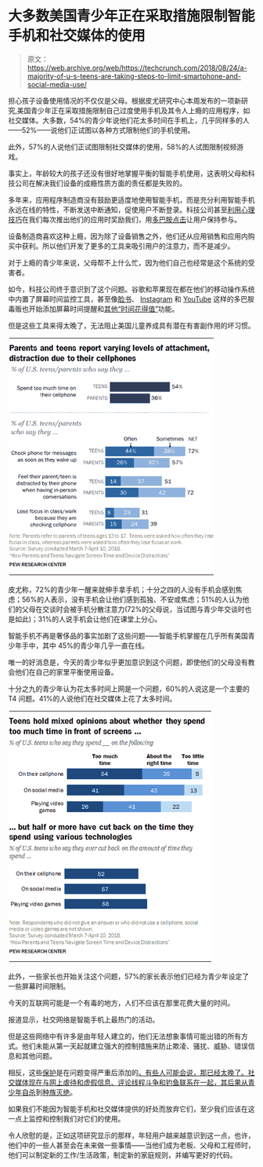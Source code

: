 # 大多数美国青少年正在采取措施限制智能手机和社交媒体的使用

> 原文：<https://web.archive.org/web/https://techcrunch.com/2018/08/24/a-majority-of-u-s-teens-are-taking-steps-to-limit-smartphone-and-social-media-use/>

担心孩子设备使用情况的不仅仅是父母。根据皮尤研究中心本周发布的一项新研究,美国青少年正在采取措施限制自己过度使用手机及其令人上瘾的应用程序，如社交媒体。大多数，54%的青少年说他们花太多时间在手机上，几乎同样多的人——52%——说他们正试图以各种方式限制他们的手机使用。

此外，57%的人说他们正试图限制社交媒体的使用，58%的人试图限制视频游戏。

事实上，年龄较大的孩子还没有很好地掌握平衡的智能手机使用，这表明父母和科技公司在解决我们设备的成瘾性质方面的责任都是失败的。

多年来，应用程序制造商没有鼓励更适度地使用智能手机，而是充分利用智能手机永远在线的特性，不断发送中断通知，促使用户不断登录。科技公司甚至[利用心理技巧](https://web.archive.org/web/20230320225352/https://www.theguardian.com/technology/2017/oct/05/smartphone-addiction-silicon-valley-dystopia)在我们每次推出他们的应用时奖励我们，用[多巴胺点击](https://web.archive.org/web/20230320225352/https://www.theatlantic.com/health/archive/2012/07/exploiting-the-neuroscience-of-internet-addiction/259820/)让用户保持参与。

设备制造商喜欢这种上瘾，因为除了设备销售之外，他们还从应用销售和应用内购买中获利。所以他们开发了更多的工具来吸引用户的注意力，而不是减少。

对于上瘾的青少年来说，父母帮不上什么忙，因为他们自己也经常是这个系统的受害者。

如今，科技公司终于意识到了这个问题。谷歌和苹果现在都在他们的移动操作系统中内置了屏幕时间监控工具，甚至像[脸书](https://web.archive.org/web/20230320225352/https://techcrunch.com/2018/01/11/facebook-time-well-spent/)、 [Instagram](https://web.archive.org/web/20230320225352/https://techcrunch.com/2018/06/16/time-on-instagram/) 和 [YouTube](https://web.archive.org/web/20230320225352/https://www.engadget.com/2018/05/08/android-and-youtube-will-help-you-manage-screen-time/) 这样的多巴胺毒贩也开始添加屏幕时间提醒和[其他“时间花得值”](https://web.archive.org/web/20230320225352/https://www.cnbc.com/2018/08/01/facebook-and-instagram-time-well-spent-features.html)功能。

但是这些工具来得太晚了，无法阻止美国儿童养成具有潜在有害副作用的坏习惯。

![](img/f3fe739d219c1f1039a46ebe1e2350d3.png)

皮尤称，72%的青少年一醒来就伸手拿手机；十分之四的人没有手机会感到焦虑；56%的人表示，没有手机会让他们感到孤独、不安或焦虑；51%的人认为他们的父母在交谈时会被手机分散注意力(72%的父母说，当试图与青少年交谈时也是如此)；31%的人说手机会让他们在课堂上分心。

智能手机不再是奢侈品的事实加剧了这些问题——智能手机掌握在几乎所有美国青少年手中，其中 45%的青少年几乎一直在线。

唯一的好消息是，今天的青少年似乎更加意识到这个问题，即使他们的父母没有教会他们在自己的家里平衡使用设备。

十分之九的青少年认为花太多时间上网是一个问题，60%的人说这是一个主要的 T4 问题。41%的人说他们在社交媒体上花了太多时间。

![](img/bcaef01bc4dbf10866d8d435a340c0bb.png)

此外，一些家长也开始关注这个问题，57%的家长表示他们已经为青少年设定了一些屏幕时间限制。

今天的互联网可能是一个有毒的地方，人们不应该在那里花费大量的时间。

报道显示，社交网络是智能手机上最热门的活动。

但是这些网络中有许多是由年轻人建立的，他们无法想象事情可能出错的所有方式。他们未能从第一天起就建立强大的控制措施来防止欺凌、骚扰、威胁、错误信息和其他问题。

相反，这些[保护](https://web.archive.org/web/20230320225352/https://techcrunch.com/2016/12/06/instagram-comment-blocking/)是在问题变得严重后添加的[。有些人可能会说，那已经太晚了。社交媒体现在与网上虐待和虚假信息、评论线程斗争和钓鱼联系在一起，其后果从](https://web.archive.org/web/20230320225352/https://techcrunch.com/2018/05/22/instagram-now-lets-you-mute-accounts/)[青少年自杀](https://web.archive.org/web/20230320225352/https://nypost.com/2017/11/14/rise-in-teen-suicide-connected-to-social-media-popularity-study/)到[种族灭绝](https://web.archive.org/web/20230320225352/https://newrepublic.com/article/147486/facebook-genocide-problem)。

如果我们不能因为智能手机和社交媒体提供的好处而放弃它们，至少我们应该在这一点上监控和控制我们对它们的使用。

令人欣慰的是，正如这项研究显示的那样，年轻用户越来越意识到这一点，也许，他们中的一些人甚至会在未来做一些事情——当他们成为老板、父母和工程师时，他们可以制定新的工作/生活政策，制定新的家庭规则，并编写更好的代码。